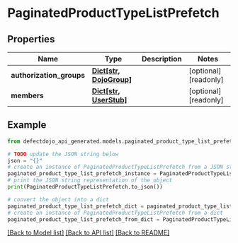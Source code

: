 # PaginatedProductTypeListPrefetch


## Properties

Name | Type | Description | Notes
------------ | ------------- | ------------- | -------------
**authorization_groups** | [**Dict[str, DojoGroup]**](DojoGroup.md) |  | [optional] [readonly] 
**members** | [**Dict[str, UserStub]**](UserStub.md) |  | [optional] [readonly] 

## Example

```python
from defectdojo_api_generated.models.paginated_product_type_list_prefetch import PaginatedProductTypeListPrefetch

# TODO update the JSON string below
json = "{}"
# create an instance of PaginatedProductTypeListPrefetch from a JSON string
paginated_product_type_list_prefetch_instance = PaginatedProductTypeListPrefetch.from_json(json)
# print the JSON string representation of the object
print(PaginatedProductTypeListPrefetch.to_json())

# convert the object into a dict
paginated_product_type_list_prefetch_dict = paginated_product_type_list_prefetch_instance.to_dict()
# create an instance of PaginatedProductTypeListPrefetch from a dict
paginated_product_type_list_prefetch_from_dict = PaginatedProductTypeListPrefetch.from_dict(paginated_product_type_list_prefetch_dict)
```
[[Back to Model list]](../README.md#documentation-for-models) [[Back to API list]](../README.md#documentation-for-api-endpoints) [[Back to README]](../README.md)


